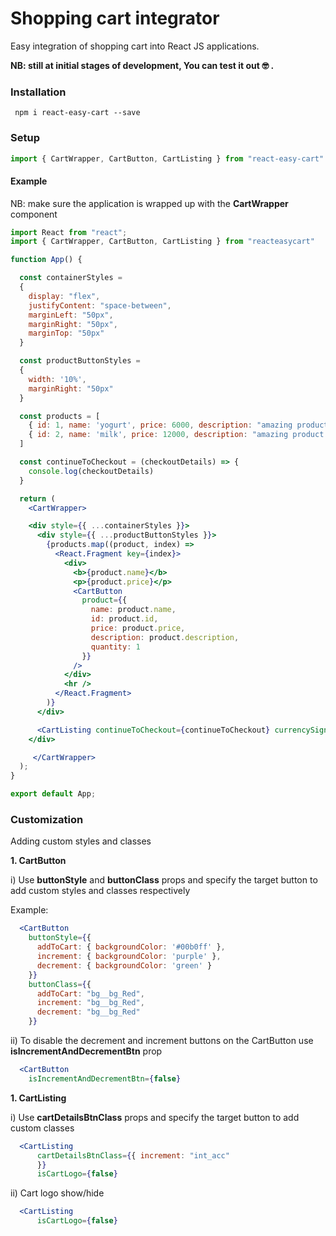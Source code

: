 # Shopping cart integrator
<p>Easy integration of shopping cart into React JS applications.</p>
<b>NB: still at initial stages of development, You can test it out  🤓 .</b>

### Installation
```
 npm i react-easy-cart --save
```
### Setup

```jsx
import { CartWrapper, CartButton, CartListing } from "react-easy-cart"

```

#### Example

<p>NB: make sure the application is wrapped up with the <b>CartWrapper</b> component</p>

```jsx
import React from "react";
import { CartWrapper, CartButton, CartListing } from "reacteasycart"

function App() {

  const containerStyles =
  {
    display: "flex",
    justifyContent: "space-between",
    marginLeft: "50px",
    marginRight: "50px",
    marginTop: "50px"
  }

  const productButtonStyles =
  {
    width: '10%',
    marginRight: "50px"
  }

  const products = [
    { id: 1, name: 'yogurt', price: 6000, description: "amazing product for cooking faster" },
    { id: 2, name: 'milk', price: 12000, description: "amazing product for cooking faster" },
  ]

  const continueToCheckout = (checkoutDetails) => {
    console.log(checkoutDetails)
  }

  return (
    <CartWrapper>

    <div style={{ ...containerStyles }}>
      <div style={{ ...productButtonStyles }}>
        {products.map((product, index) =>
          <React.Fragment key={index}>
            <div>
              <b>{product.name}</b>
              <p>{product.price}</p>
              <CartButton
                product={{
                  name: product.name,
                  id: product.id,
                  price: product.price,
                  description: product.description,
                  quantity: 1
                }}
              />
            </div>
            <hr />
          </React.Fragment>
        )}
      </div>

      <CartListing continueToCheckout={continueToCheckout} currencySign="$" />
    </div>

     </CartWrapper>
  );
}

export default App;


```

### Customization
<p>Adding custom styles and classes</p>
<p><b>1. CartButton</b></p>
  i) Use <b>buttonStyle</b> and <b>buttonClass</b>  props and specify the target button to add custom styles and classes respectively

Example:
  ```jsx
    <CartButton
      buttonStyle={{
        addToCart: { backgroundColor: '#00b0ff' },
        increment: { backgroundColor: 'purple' },
        decrement: { backgroundColor: 'green' }
      }}
      buttonClass={{
        addToCart: "bg__bg_Red",
        increment: "bg__bg_Red",
        decrement: "bg__bg_Red"
      }}
  ```

  ii) To disable the decrement and increment buttons on the CartButton use <b>isIncrementAndDecrementBtn</b> prop

  ```jsx
    <CartButton
      isIncrementAndDecrementBtn={false}
  ```

<p><b>1. CartListing</b></p>
  i) Use <b>cartDetailsBtnClass</b>  props and specify the target button to add custom classes

  ```jsx
    <CartListing
        cartDetailsBtnClass={{ increment: "int_acc" 
        }}
        isCartLogo={false}
```

ii) Cart logo show/hide

  ```jsx
    <CartListing
        isCartLogo={false}
```

